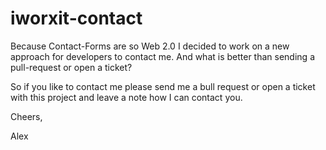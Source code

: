 iworxit-contact
===============

Because Contact-Forms are so Web 2.0 I decided to work on a new approach for developers to contact me. And what is better
than sending a pull-request or open a ticket?

So if you like to contact me please send me a bull request or open a ticket with this project and leave a note how I can 
contact you.

Cheers,

Alex
